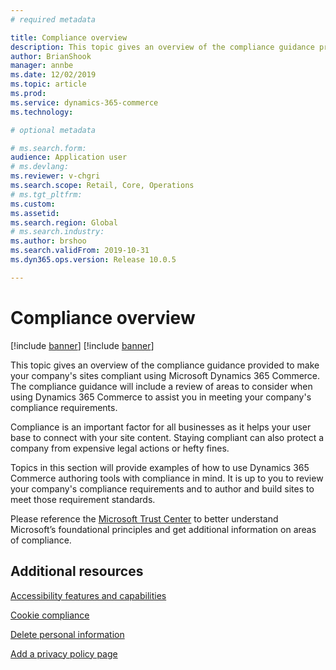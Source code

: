 ```yaml
---
# required metadata

title: Compliance overview
description: This topic gives an overview of the compliance guidance provided to make your company's sites compliant using Microsoft Dynamics 365 Commerce.
author: BrianShook
manager: annbe
ms.date: 12/02/2019
ms.topic: article
ms.prod: 
ms.service: dynamics-365-commerce
ms.technology: 

# optional metadata

# ms.search.form: 
audience: Application user
# ms.devlang: 
ms.reviewer: v-chgri
ms.search.scope: Retail, Core, Operations
# ms.tgt_pltfrm: 
ms.custom: 
ms.assetid: 
ms.search.region: Global
# ms.search.industry: 
ms.author: brshoo
ms.search.validFrom: 2019-10-31
ms.dyn365.ops.version: Release 10.0.5

---
```


# Compliance overview

[!include [banner](includes/preview-banner.md)]
[!include [banner](includes/banner.md)]

This topic gives an overview of the compliance guidance provided to make your company's sites compliant using Microsoft Dynamics 365 Commerce. The compliance guidance will include a review of areas to consider when using Dynamics 365 Commerce to assist you in meeting your company's compliance requirements.

Compliance is an important factor for all businesses as it helps your user base to connect with your site content. Staying compliant can also protect a company from expensive legal actions or hefty fines.

Topics in this section will provide examples of how to use Dynamics 365 Commerce authoring tools with compliance in mind. It is up to you to review your company's compliance requirements and to author and build sites to meet those requirement standards.

Please reference the [Microsoft Trust Center](https://www.microsoft.com/en-us/trust-center) to better understand Microsoft’s foundational principles and get additional information on areas of compliance.

## Additional resources

[Accessibility features and capabilities](accessibility.md)

[Cookie compliance](cookie-compliance.md)

[Delete personal information](delete-personal-information.md)

[Add a privacy policy page](add-privacy-page.md)
